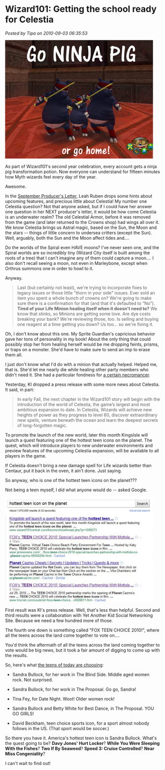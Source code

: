 # Wizard101: Getting the school ready for Celestia

*Posted by Tipa on 2010-09-03 06:35:53*

![](../uploads/2010/09/WizardGraphicalClient-2010-09-02-20-49-06-61.jpg "Go ninja pig or go home!")

As part of Wizard101's second year celebration, every account gets a ninja pig transformation potion. Now everyone can understand for fifteen minutes how Myth wizards feel every day of the year.

Awesome.

In the [September Producer's Letter](https://www.wizard101.com/game/producerletter/2010September), Leah Ruben drops some hints about upcoming features, and precious little about Celestia! My number one Celestia question? Not that anyone asked, but if I could have her answer one question in her NEXT producer's letter, it would be how come Celestia is an underwater realm? The old Celestial Armor, before it was removed from the game (and later returned to the Crowns shop) had wings all over it. We know Celestia brings us Astral magic, based on the Sun, the Moon and the stars -- things of little concern to undersea critters (except the Sun). Well, arguably, both the Sun and the Moon affect tides and....

Do the worlds of the Spiral even HAVE moons? I've never seen one, and the Spiral worlds are so incredibly tiny (Wizard City itself is built among the roots of a tree) that I can't imagine any of them could capture a moon.... I also don't recall seeing a moon, not even in Marleybone, except when Orthrus summons one in order to howl to it.

Anyway.


> Last (but certainly not least), we're trying to incorporate fixes to legacy issues or those little "thorn in your side" issues. Ever sold an item you spent a whole bunch of crowns on? We're going to make sure there is a confirmation for that (and that it's defaulted to “No”). **Tired of your Life Minion healing itself when it doesn't need to?** We know that stinks, so Minions are getting some love. Are dye costs breaking your bank? We're reviewing those, too. Is selling and buying one reagent at a time getting you down? Us too... so we're fixing it.



Oh, I don't know about this one. My Sprite Guardian's capricious behavior gave her tons of personality in my book! About the only thing that could possibly stop her from healing herself would be me dropping feints, prisms, or traps on a monster. She'd have to make sure to send an imp to erase them all.

I just don't know what I'd do with a minion that actually helped. Helped me, that is. She'd let me nearly die while healing other party members who didn't need it. She had a particular fondness for [a certain necromancer](http://thefriendlynecromancer.blogspot.com/).

Yesterday, KI dropped a press release with some more news about Celestia. It said, in part:


> In early Fall, the next chapter in the Wizard101 story will begin with the introduction of the world of Celestia, the game’s largest and most ambitious expansion to date. In Celestia, Wizards will achieve new heights of power as they progress to level 60, discover extraordinary new spells, venture beneath the ocean and learn the deepest secrets of long-forgotten magic.

To promote the launch of the new world, later this month KingsIsle will launch a quest featuring one of the hottest teen icons on the planet. The quest, which will introduce players to new underwater environments and preview features of the upcoming Celestia expansion, will be available to all players in the game.



If Celestia doesn't bring a new damage spell for Life wizards better than Centaur, put it back in the oven, it ain't done. Just saying.

So anyway, who is one of the hottest teen icons on the planet???

Not being a teen myself, I did what anyone would do -- asked Google.

[![](../uploads/2010/09/Fullscreen-capture-932010-71333-AM1-480x342.jpg "Let me Google that for you...")](../uploads/2010/09/Fullscreen-capture-932010-71333-AM1.jpg)

First result was KI's press release. Well, that's less than helpful. Second and third results were a collaboration with Yet Another Kid Social Networking Site. Because we need a few hundred more of those.

The fourth one down is something called "FOX TEEN CHOICE 2010!", where all the teens across the land come together to vote on....

You'd think the aftermath of all the teens across the land coming together to vote would be big news, but it took a fair amount of digging to come up with the results.

So, here's what [the teens of today are choosing](http://www.chiff.com/pop-culture/teen-choice-awards.htm):


 * Sandra Bullock, for her work in The Blind Side. Middle aged women rock. Not surprised.


 * Sandra Bullock, for her work in The Proposal. Go go, Sandra!


 * Tina Fey, for Date Night. Woot! Older women rock!


 * Sandra Bullock and Betty White for Best Dance, in The Proposal. YOU GO GIRLS!


 * David Beckham, teen choice sports icon, for a sport almost nobody follows in the US. (That sport would be soccer.)




So there you have it. America's hottest teen icon is Sandra Bullock. What's the quest going to be? **Davy Jones' Hurt Locker**? **While You Were Sleeping With the Fishes**? **Two If By Seaweed**? **Speed 3: Cruise Controlled**? **Near Miss Congeniality**?

I can't wait to find out!
